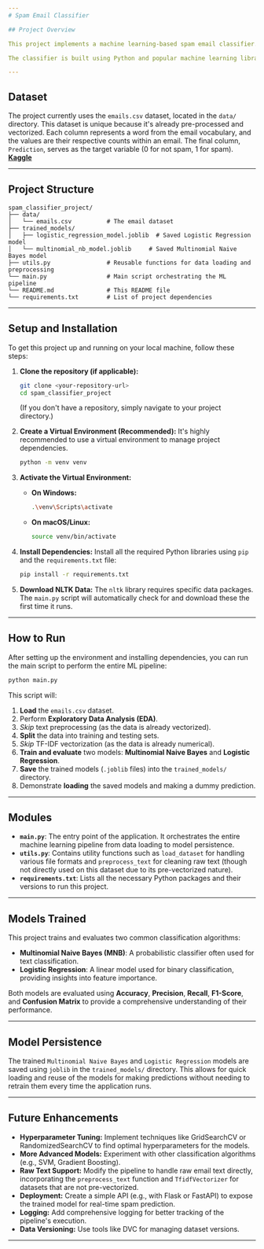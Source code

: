 ```yaml
---
# Spam Email Classifier

## Project Overview

This project implements a machine learning-based spam email classifier. It demonstrates a typical end-to-end machine learning workflow, including **data loading**, **exploratory data analysis (EDA)**, text preprocessing (though skipped for the provided dataset which is pre-vectorized), **data splitting**, **model training**, **evaluation**, and **persistence**.

The classifier is built using Python and popular machine learning libraries like `pandas`, `scikit-learn`, and `nltk`.

---
```

## Dataset

The project currently uses the `emails.csv` dataset, located in the `data/` directory. This dataset is unique because it's already pre-processed and vectorized. Each column represents a word from the email vocabulary, and the values are their respective counts within an email. The final column, `Prediction`, serves as the target variable (0 for not spam, 1 for spam).
[**Kaggle**](https://www.kaggle.com/datasets/balaka18/email-spam-classification-dataset-csv)

---
## Project Structure

```
spam_classifier_project/
├── data/
│   └── emails.csv          # The email dataset
├── trained_models/
│   ├── logistic_regression_model.joblib  # Saved Logistic Regression model
│   └── multinomial_nb_model.joblib     # Saved Multinomial Naive Bayes model
├── utils.py                # Reusable functions for data loading and preprocessing
└── main.py                 # Main script orchestrating the ML pipeline
└── README.md               # This README file
└── requirements.txt        # List of project dependencies
```

---
## Setup and Installation

To get this project up and running on your local machine, follow these steps:

1.  **Clone the repository (if applicable):**
    ```bash
    git clone <your-repository-url>
    cd spam_classifier_project
    ```
    (If you don't have a repository, simply navigate to your project directory.)

2.  **Create a Virtual Environment (Recommended):**
    It's highly recommended to use a virtual environment to manage project dependencies.
    ```bash
    python -m venv venv
    ```

3.  **Activate the Virtual Environment:**
    * **On Windows:**
        ```bash
        .\venv\Scripts\activate
        ```
    * **On macOS/Linux:**
        ```bash
        source venv/bin/activate
        ```

4.  **Install Dependencies:**
    Install all the required Python libraries using `pip` and the `requirements.txt` file:
    ```bash
    pip install -r requirements.txt
    ```

5.  **Download NLTK Data:**
    The `nltk` library requires specific data packages. The `main.py` script will automatically check for and download these the first time it runs.

---
## How to Run

After setting up the environment and installing dependencies, you can run the main script to perform the entire ML pipeline:

```bash
python main.py
```

This script will:
1.  **Load** the `emails.csv` dataset.
2.  Perform **Exploratory Data Analysis (EDA)**.
3.  *Skip* text preprocessing (as the data is already vectorized).
4.  **Split** the data into training and testing sets.
5.  *Skip* TF-IDF vectorization (as the data is already numerical).
6.  **Train and evaluate** two models: **Multinomial Naive Bayes** and **Logistic Regression**.
7.  **Save** the trained models (`.joblib` files) into the `trained_models/` directory.
8.  Demonstrate **loading** the saved models and making a dummy prediction.

---
## Modules

* **`main.py`**: The entry point of the application. It orchestrates the entire machine learning pipeline from data loading to model persistence.
* **`utils.py`**: Contains utility functions such as `load_dataset` for handling various file formats and `preprocess_text` for cleaning raw text (though not directly used on this dataset due to its pre-vectorized nature).
* **`requirements.txt`**: Lists all the necessary Python packages and their versions to run this project.

---
## Models Trained

This project trains and evaluates two common classification algorithms:

* **Multinomial Naive Bayes (MNB)**: A probabilistic classifier often used for text classification.
* **Logistic Regression**: A linear model used for binary classification, providing insights into feature importance.

Both models are evaluated using **Accuracy**, **Precision**, **Recall**, **F1-Score**, and **Confusion Matrix** to provide a comprehensive understanding of their performance.

---
## Model Persistence

The trained `Multinomial Naive Bayes` and `Logistic Regression` models are saved using `joblib` in the `trained_models/` directory. This allows for quick loading and reuse of the models for making predictions without needing to retrain them every time the application runs.

---
## Future Enhancements

* **Hyperparameter Tuning:** Implement techniques like GridSearchCV or RandomizedSearchCV to find optimal hyperparameters for the models.
* **More Advanced Models:** Experiment with other classification algorithms (e.g., SVM, Gradient Boosting).
* **Raw Text Support:** Modify the pipeline to handle raw email text directly, incorporating the `preprocess_text` function and `TfidfVectorizer` for datasets that are not pre-vectorized.
* **Deployment:** Create a simple API (e.g., with Flask or FastAPI) to expose the trained model for real-time spam prediction.
* **Logging:** Add comprehensive logging for better tracking of the pipeline's execution.
* **Data Versioning:** Use tools like DVC for managing dataset versions.
---
